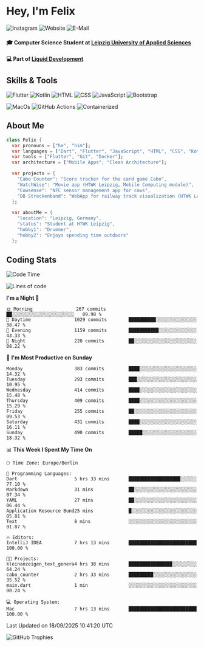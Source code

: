 # Hey, I'm Felix 
<!--
[![GitHub followers](https://img.shields.io/github/followers/flixcoo?style=social)](https://github.com/flixcoo)
[![GitHub stars](https://img.shields.io/github/stars/flixcoo?style=social)](https://github.com/flixcoo)
[![Open Source Love](https://badges.frapsoft.com/os/v1/open-source.svg?v=102)](https://github.com/ellerbrock/open-source-badge/)
-->
![Instagram](https://img.shields.io/badge/Instagram-flixcoo-informational?style=flat&color=E4405F&logo=instagram&logoColor=E4405F)
![Website](https://img.shields.io/badge/Website-felixkirchner.de-informational?style=flat&color=FECB34&logo=circuitverse&logoColor=FECB34)
![E-Mail](https://img.shields.io/badge/E--Mail-hi@felixkirchner.de-informational?style=flat&color=84DD63&logo=maildotru&logoColor=84DD63)

#### 🎓 Computer Science Student at [Leipzig University of Applied Sciences](https://htwk-leipzig.de)

#### 💻 Part of [Liquid Development](https://github.com/LiquidDevelopmentDE)


<!-- ![Felix's GitHub stats](https://github-readme-stats.vercel.app/api?username=flixcoo&show_icons=true&theme=radical) -->
## Skills & Tools
![Flutter](https://img.shields.io/badge/Multi--Platform-Flutter-informational?style=flat&color=027DFD&logo=flutter&logoColor=027DFD)
![Kotlin](https://img.shields.io/badge/Android-Kotlin-informational?style=flat&color=7F52FF&logo=kotlin&logoColor=7F52FF)
![HTML](https://img.shields.io/badge/Web-HTML-informational?style=flat&color=E34F26&logo=html5&logoColor=E34F26)
![CSS](https://img.shields.io/badge/Web-HTML-informational?style=flat&color=F43059&logo=css&logoColor=F43059)
![JavaScript](https://img.shields.io/badge/Web-JavaScript-informational?style=flat&logo=javascript&color=F7DF1E)
![Bootstrap](https://img.shields.io/badge/Web-Bootstrap-informational?style=flat&color=7952B3&logo=bootstrap&logoColor=7952B3)

![MacOs](https://img.shields.io/badge/System-MacOS-informational?style=flat&logo=apple&logoColor=FFFFFF&color=222)
![GitHub Actions](https://img.shields.io/badge/CI/CD-GitHub_Actions-informational?style=flat&color=FF2D20&logo=github-actions&logoColor=FF2D20)
![Containerized](https://img.shields.io/badge/Containering-Docker-informational?style=flat&color=2496ED&logo=docker&logoColor=2496ED)

## About Me

```dart
class Felix {
  var pronouns = ["he", "him"];
  var languages = ["Dart", "Flutter", "JavaScript", "HTML", "CSS", "Kotlin"];
  var tools = ["Flutter", "Git", "Docker"];
  var architecture = ["Mobile Apps", "Clean Architecture"];

  var projects = {
    "Cabo Counter": "Score tracker for the card game Cabo",
    "WatchWise": "Movie app (HTWK Leipzig, Mobile Computing module)",
    "Cowsense": "NFC sensor management app for cows",
    "DB Streckenband": "WebApp for railway track visualization (HTWK Leipzig, Software Project module)"
  };

  var aboutMe = {
    "location": "Leipzig, Germany",
    "status": "Student at HTWK Leipzig",
    "hobby1": "Drummer",
    "hobby2": "Enjoys spending time outdoors"
  };
```

## Coding Stats
<!--START_SECTION:waka-->
![Code Time](http://img.shields.io/badge/Code%20Time-289%20hrs%204%20mins-blue)

![Lines of code](https://img.shields.io/badge/From%20Hello%20World%20I%27ve%20Written-332.0%20thousand%20lines%20of%20code-blue)

**I'm a Night 🦉** 

```text
🌞 Morning                267 commits         ██░░░░░░░░░░░░░░░░░░░░░░░   09.98 % 
🌆 Daytime                1029 commits        ██████████░░░░░░░░░░░░░░░   38.47 % 
🌃 Evening                1159 commits        ███████████░░░░░░░░░░░░░░   43.33 % 
🌙 Night                  220 commits         ██░░░░░░░░░░░░░░░░░░░░░░░   08.22 % 
```
📅 **I'm Most Productive on Sunday** 

```text
Monday                   383 commits         ████░░░░░░░░░░░░░░░░░░░░░   14.32 % 
Tuesday                  293 commits         ███░░░░░░░░░░░░░░░░░░░░░░   10.95 % 
Wednesday                414 commits         ████░░░░░░░░░░░░░░░░░░░░░   15.48 % 
Thursday                 409 commits         ████░░░░░░░░░░░░░░░░░░░░░   15.29 % 
Friday                   255 commits         ██░░░░░░░░░░░░░░░░░░░░░░░   09.53 % 
Saturday                 431 commits         ████░░░░░░░░░░░░░░░░░░░░░   16.11 % 
Sunday                   490 commits         █████░░░░░░░░░░░░░░░░░░░░   18.32 % 
```


📊 **This Week I Spent My Time On** 

```text
🕑︎ Time Zone: Europe/Berlin

💬 Programming Languages: 
Dart                     5 hrs 33 mins       ███████████████████░░░░░░   77.10 % 
Markdown                 31 mins             ██░░░░░░░░░░░░░░░░░░░░░░░   07.34 % 
YAML                     27 mins             ██░░░░░░░░░░░░░░░░░░░░░░░   06.44 % 
Application Resource Bund25 mins             █░░░░░░░░░░░░░░░░░░░░░░░░   05.81 % 
Text                     8 mins              ░░░░░░░░░░░░░░░░░░░░░░░░░   01.87 % 

🔥 Editors: 
IntelliJ IDEA            7 hrs 13 mins       █████████████████████████   100.00 % 

🐱‍💻 Projects: 
kleinanzeigen_text_genera4 hrs 38 mins       ████████████████░░░░░░░░░   64.24 % 
cabo_counter             2 hrs 33 mins       █████████░░░░░░░░░░░░░░░░   35.52 % 
main.dart                1 min               ░░░░░░░░░░░░░░░░░░░░░░░░░   00.24 % 

💻 Operating System: 
Mac                      7 hrs 13 mins       █████████████████████████   100.00 % 
```


 Last Updated on 18/09/2025 10:41:20 UTC
<!--END_SECTION:waka-->

![GitHub Trophies](https://github-profile-trophy.vercel.app/?username=flixcoo&theme=onedark&row=1)
